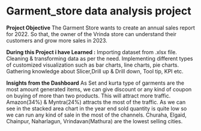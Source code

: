 # Garment_store data analysis project

**Project Objective**
The Garment Store wants to create an annual sales report for 2022. So that, the owner of the Vrinda store can understand their customers and grow more sales in 2023.

**During this Project i have Learned :**
 Importing dataset from .xlsx file.
 Cleaning & transforming data as per the need.
Implementing different types of customized visualization such as bar charts, line charts, pie charts.
Gathering knowledge about Slicer,Drill up & Drill down, Tool tip, KPI etc.

**Insights from the Dashboard**
As Set and kurta type of garments are the most amount generated items, we can give discount or any kind of coupon on buying of more than two products. This will attract more traffic.
Amazon(34%) & Myntra(24%) attracts the most of the traffic.
As we can see in the stacked area chart in the year end sold quantity is quite low so we can run any kind of sale in the most of the channels.
Churaha, Elgaid, Chainpur, Naharlagun, Vrindavan(Mathura) are the lowest selling cities.
